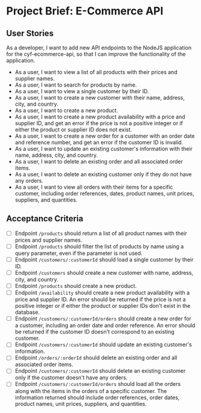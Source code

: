 # Project Brief: E-Commerce API

## User Stories

As a developer, I want to add new API endpoints to the NodeJS application for the cyf-ecommerce-api, so that I can improve the functionality of the application.

- As a user, I want to view a list of all products with their prices and supplier names.
- As a user, I want to search for products by name.
- As a user, I want to view a single customer by their ID.
- As a user, I want to create a new customer with their name, address, city, and country.
- As a user, I want to create a new product.
- As a user, I want to create a new product availability with a price and supplier ID, and get an error if the price is not a positive integer or if either the product or supplier ID does not exist.
- As a user, I want to create a new order for a customer with an order date and reference number, and get an error if the customer ID is invalid.
- As a user, I want to update an existing customer's information with their name, address, city, and country.
- As a user, I want to delete an existing order and all associated order items.
- As a user, I want to delete an existing customer only if they do not have any orders.
- As a user, I want to view all orders with their items for a specific customer, including order references, dates, product names, unit prices, suppliers, and quantities.

## Acceptance Criteria

- [ ] Endpoint `/products` should return a list of all product names with their prices and supplier names.
- [ ] Endpoint `/products` should filter the list of products by name using a query parameter, even if the parameter is not used.
- [ ] Endpoint `/customers/:customerId` should load a single customer by their ID.
- [ ] Endpoint `/customers` should create a new customer with name, address, city, and country.
- [ ] Endpoint `/products` should create a new product.
- [ ] Endpoint `/availability` should create a new product availability with a price and supplier ID. An error should be returned if the price is not a positive integer or if either the product or supplier IDs don't exist in the database.
- [ ] Endpoint `/customers/:customerId/orders` should create a new order for a customer, including an order date and order reference. An error should be returned if the customer ID doesn't correspond to an existing customer.
- [ ] Endpoint `/customers/:customerId` should update an existing customer's information.
- [ ] Endpoint `/orders/:orderId` should delete an existing order and all associated order items.
- [ ] Endpoint `/customers/:customerId` should delete an existing customer only if the customer doesn't have any orders.
- [ ] Endpoint `/customers/:customerId/orders` should load all the orders along with the items in the orders of a specific customer. The information returned should include order references, order dates, product names, unit prices, suppliers, and quantities.
